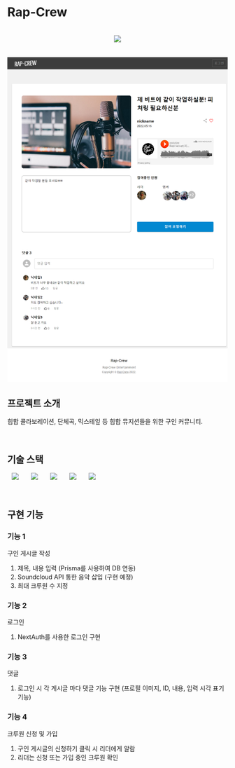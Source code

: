 # Rap-Crew

<p align="center">
  <br>
  <img src="./public/images/full_screen.png">
  <br>
</p>


<p align="center">
  <br>
  <img src="./public/images/full_screen2.png">
  <br>
</p>





## 프로젝트 소개

<p align="justify">
힙합 콜라보레이션, 단체곡, 믹스테잎 등 힙합 뮤지션들을 위한 구인 커뮤니티.
</p>

<!-- <p align="center">
GIF Images
</p> -->

<br>

## 기술 스택
<img src="https://img.shields.io/badge/Next.js-000000?style=flat-square&logo=Next.js&logoColor=white" style="height : 25px; margin-left : 10px; margin-right : 10px;"/></a>&nbsp;
<img src="https://img.shields.io/badge/MUI-007FFF?style=flat-square&logo=MUI&logoColor=white" style="height : 25px; margin-left : 10px; margin-right : 10px;"/></a>&nbsp;
<img src="https://img.shields.io/badge/Prisma-2D3748?style=flat-square&logo=Prisma&logoColor=white" style="height : 25px; margin-left : 10px; margin-right : 10px;"/></a>&nbsp;
<img src="https://img.shields.io/badge/MySQL-4479A1?style=flat-square&logo=MySQL&logoColor=white" style="height : 25px; margin-left : 10px; margin-right : 10px;"/></a>&nbsp;
<img src="https://img.shields.io/badge/NextAuth.js-c433e4?style=flat-square" style="height : 25px; margin-left : 10px; margin-right : 10px;"/></a>&nbsp;

<br>

## 구현 기능

### 기능 1
구인 게시글 작성
  1. 제목, 내용 입력 (Prisma를 사용하여 DB 연동)
  2. Soundcloud API 통한 음악 삽입 (구현 예정)
  3. 최대 크루원 수 지정

### 기능 2
로그인
  1. NextAuth를 사용한 로그인 구현

### 기능 3
댓글
  1. 로그인 시 각 게시글 마다 댓글 기능 구현 (프로필 이미지, ID, 내용, 입력 시각 표기 기능)

### 기능 4
크루원 신청 및 가입
  1. 구인 게시글의 신청하기 클릭 시 리더에게 알람
  2. 리더는 신청 또는 가입 중인 크루원 확인

<br>

<!-- ## 배운 점 & 아쉬운 점 -->

<p align="justify">

</p>

<br>
